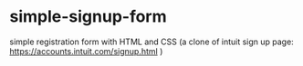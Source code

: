 # simple-signup-form
simple registration form with HTML and CSS (a clone of intuit sign up page: https://accounts.intuit.com/signup.html )
